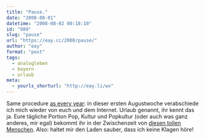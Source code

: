 ```yaml
---
title: "Pause."
date: "2008-08-01"
datetime: "2008-08-02 00:18:10"
id: "989"
slug: "pause"
url: "https://eay.cc/2008/pause/"
author: "eay"
format: "post"
tags:
  - analogleben
  - bayern
  - urlaub
meta:
  - yourls_shorturl: "http://eay.li/wv"
---
```


Same procedure [as every year](//eay.cc/2007/jetzt-neu-mit-sommerloch/): in dieser ersten Augustwoche verabschiede ich mich wieder von euch und dem Internet. Urlaub genannt, ihr kennt das ja. Eure tägliche Portion Pop, Kultur und Popkultur (oder auch was ganz anderes, mir egal) bekommt ihr in der Zwischenzeit von [diesen tollen Menschen](http://eay.cc/links/). Also: haltet mir den Laden sauber, dass ich keine Klagen höre!
